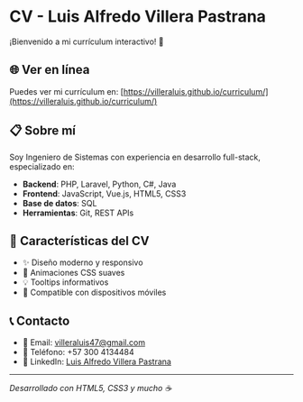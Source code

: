 # CV - Luis Alfredo Villera Pastrana

¡Bienvenido a mi currículum interactivo! 👋

## 🌐 Ver en línea
Puedes ver mi currículum en: [https://villeraluis.github.io/curriculum/](https://villeraluis.github.io/curriculum/)

## 📋 Sobre mí
Soy Ingeniero de Sistemas con experiencia en desarrollo full-stack, especializado en:
- **Backend**: PHP, Laravel, Python, C#, Java
- **Frontend**: JavaScript, Vue.js, HTML5, CSS3
- **Base de datos**: SQL
- **Herramientas**: Git, REST APIs

## 🚀 Características del CV
- ✨ Diseño moderno y responsivo
- 🎨 Animaciones CSS suaves
- 💡 Tooltips informativos
- 📱 Compatible con dispositivos móviles

## 📞 Contacto
- 📧 Email: villeraluis47@gmail.com
- 📱 Teléfono: +57 300 4134484
- 💼 LinkedIn: [Luis Alfredo Villera Pastrana](https://linkedin.com/in/luis-alfredo-villera-pastrana](https://www.linkedin.com/in/luis-alfredo-villera-pastrana-391a8313b/))

---
*Desarrollado con HTML5, CSS3 y mucho ☕*
